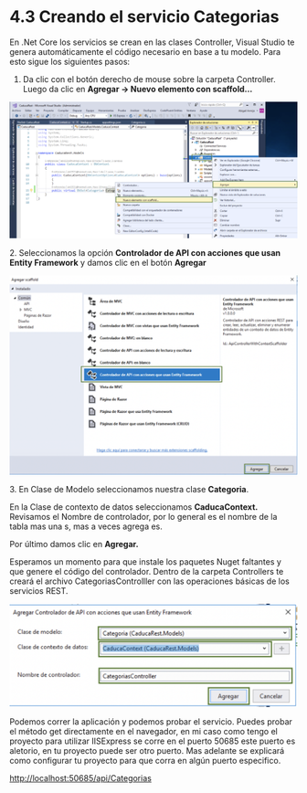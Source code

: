 # 4.3 Creando el servicio Categorias

En .Net Core los servicios se crean en las clases Controller, Visual Studio te genera automáticamente el código necesario en base a tu modelo. Para esto sigue los siguientes pasos:

1. Da clic con el botón derecho de mouse sobre la carpeta Controller. Luego da clic en **Agregar -> Nuevo elemento con scaffold...**

![](<../.gitbook/assets/image (25).png>)

2\. Seleccionamos la opción **Controlador de API con acciones que usan Entity Framework** y damos clic en el botón **Agregar**

![](<../.gitbook/assets/image (26).png>)

3\. En Clase de Modelo seleccionamos nuestra clase **Categoria**.

En la Clase de contexto de datos seleccionamos **CaducaContext.**\
Revisamos el Nombre de controlador, por lo general es el nombre de la tabla mas una s, mas a veces agrega es.

Por último damos clic en **Agregar.**

Esperamos un momento para que instale los paquetes Nuget faltantes y que genere el código del controlador. Dentro de la carpeta Controllers te creará el archivo CategoriasControlller con las operaciones básicas de los servicios REST.&#x20;

![](<../.gitbook/assets/image (27).png>)

Podemos correr la aplicación y podemos probar el servicio. Puedes probar el método get directamente en el navegador, en mi caso como tengo el proyecto para utilizar IISExpress se corre en el puerto 50685 este puerto es aletorio, en tu proyecto puede ser otro puerto. Mas adelante se explicará como configurar tu proyecto para que corra en algún puerto especifico.

[http://localhost:50685/api/Categorias](http://localhost:50685/api/Categorias)

###
